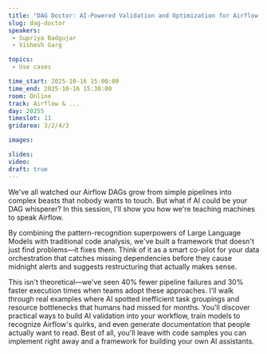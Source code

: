 ```yaml
---
title: "DAG Doctor: AI-Powered Validation and Optimization for Airflow Pipelines"
slug: dag-doctor
speakers:
 - Supriya Badgujar
 - Vishesh Garg

topics:
 - Use cases

time_start: 2025-10-16 15:00:00
time_end: 2025-10-16 15:30:00
room: Online
track: Airflow & ...
day: 20255
timeslot: 11
gridarea: 3/2/4/3

images: 

slides:
video:
draft: true
---
```


We've all watched our Airflow DAGs grow from simple pipelines into complex beasts that nobody wants to touch. But what if AI could be your DAG whisperer? In this session, I'll show you how we're teaching machines to speak Airflow.

By combining the pattern-recognition superpowers of Large Language Models with traditional code analysis, we've built a framework that doesn't just find problems—it fixes them. Think of it as a smart co-pilot for your data orchestration that catches missing dependencies before they cause midnight alerts and suggests restructuring that actually makes sense.

This isn't theoretical—we've seen 40% fewer pipeline failures and 30% faster execution times when teams adopt these approaches. I'll walk through real examples where AI spotted inefficient task groupings and resource bottlenecks that humans had missed for months.
You'll discover practical ways to build AI validation into your workflow, train models to recognize Airflow's quirks, and even generate documentation that people actually want to read. Best of all, you'll leave with code samples you can implement right away and a framework for building your own AI assistants.